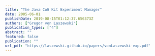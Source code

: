 ```yaml
---
title: "The Java CoG Kit Experiment Manager"
date: 2005-06-01
publishDate: 2019-08-15T01:12:37.656373Z
authors: ["Gregor von Laszewski"]
publication_types: ["4"]
abstract: ""
featured: false
publication: ""
url_pdf: "https://laszewski.github.io/papers/vonLaszewski-exp.pdf"
---
```


